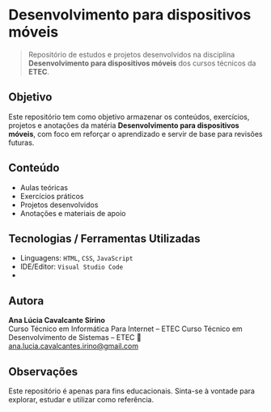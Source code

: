 # Desenvolvimento para dispositivos móveis

> Repositório de estudos e projetos desenvolvidos na disciplina **Desenvolvimento para dispositivos móveis** dos cursos técnicos da **ETEC**.

## Objetivo

Este repositório tem como objetivo armazenar os conteúdos, exercícios, projetos e anotações da matéria **Desenvolvimento para dispositivos móveis**, com foco em reforçar o aprendizado e servir de base para revisões futuras.

## Conteúdo

- Aulas teóricas
- Exercícios práticos
- Projetos desenvolvidos
- Anotações e materiais de apoio

## Tecnologias / Ferramentas Utilizadas

- Linguagens: `HTML`, `CSS`, `JavaScript`
- IDE/Editor: `Visual Studio Code`
- 
## Autora

**Ana Lúcia Cavalcante Sirino**  
Curso Técnico em Informática Para Internet – ETEC
Curso Técnico em Desenvolvimento de Sistemas – ETEC
📧 ana.lucia.cavalcantes.irino@gmail.com  

## Observações

Este repositório é apenas para fins educacionais. Sinta-se à vontade para explorar, estudar e utilizar como referência.
